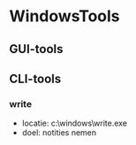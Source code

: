 # WindowsTools
## GUI-tools
### 
### 
###
### 
### 

## CLI-tools
### write
- locatie: c:\windows\write.exe
- doel: notities nemen
### 
### 
### 
### 
